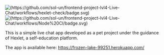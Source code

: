 ![(https://github.com/sol-un/frontend-project-lvl4-Live-Chat/workflows/hexlet-check/badge.svg)](https://github.com/sol-un/frontend-project-lvl4-Live-Chat/workflows/hexlet-check/badge.svg)
![(https://github.com/sol-un/frontend-project-lvl4-Live-Chat/workflows/Node%20CI/badge.svg)](https://github.com/sol-un/frontend-project-lvl4-Live-Chat/workflows/Node%20CI/badge.svg)

This is a simple live chat app developed as a pet project under the guidance of Hexlet, a self-education platform.

The app is available here: https://frozen-lake-99251.herokuapp.com/
```
